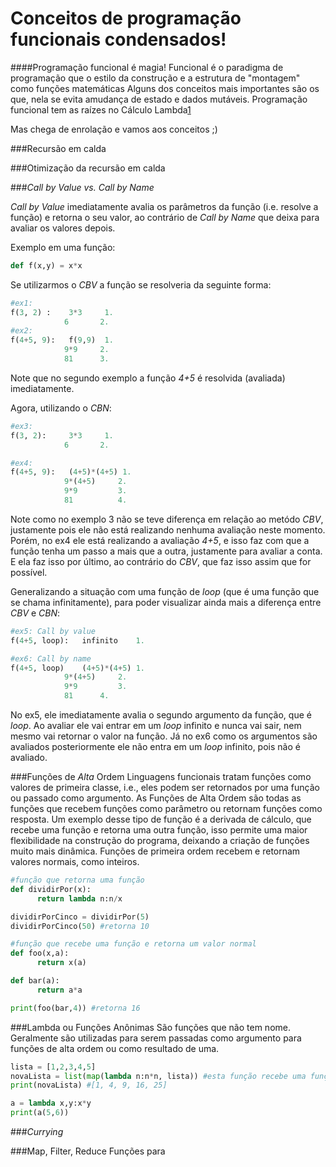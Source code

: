 Conceitos de programação funcionais condensados!
================================================


####Programação funcional é magia!
Funcional é o paradigma de programação que o estilo da construção e a estrutura de "montagem" como funções matemáticas
Alguns dos conceitos mais importantes são os que, nela se evita amudança de estado e dados mutáveis.
Programação funcional tem as raízes no Cálculo Lambda[1]

Mas chega de enrolação e vamos aos conceitos ;)


###Recursão em calda


###Otimização da recursão em calda


###*Call by Value vs. Call by Name*

*Call by Value* imediatamente avalia os parâmetros da função (i.e. resolve a função) e retorna o seu valor, ao contrário de *Call by Name* que deixa para avaliar os valores depois.

Exemplo em uma função:
```python
def f(x,y) = x*x
```
Se utilizarmos o *CBV* a função se resolveria da seguinte forma:
```python
#ex1:
f(3, 2) :    3*3     1.
            6       2.
#ex2:
f(4+5, 9):   f(9,9)  1.
            9*9     2.
            81      3.
```

Note que no segundo exemplo a função *4+5* é resolvida (avaliada) imediatamente.

Agora, utilizando o *CBN*:
```python
#ex3:
f(3, 2):     3*3     1.
            6       2.

#ex4:
f(4+5, 9):   (4+5)*(4+5) 1.
            9*(4+5)     2.
            9*9         3.
            81          4.

```
Note como no exemplo 3 não se teve diferença em relação ao metódo *CBV*, justamente pois ele não está realizando nenhuma avaliação neste momento. Porém, no ex4 ele está realizando a avaliação *4+5*, e isso faz com que a função tenha um passo a mais que a outra, justamente para avaliar a conta. E ela faz isso por último, ao contrário do *CBV*, que faz isso assim que for possível.

Generalizando a situação com uma função de *loop* (que é uma função que se chama infinitamente), para poder visualizar ainda mais a diferença entre *CBV* e *CBN*:

```python
#ex5: Call by value
f(4+5, loop): 	infinito	1.

#ex6: Call by name
f(4+5, loop)	(4+5)*(4+5)	1.
			9*(4+5)     2.
			9*9 		3.
			81		4.
```

No ex5, ele imediatamente avalia o segundo argumento da função, que é *loop*. Ao avaliar ele vai entrar em um *loop* infinito e nunca vai sair, nem mesmo vai retornar o valor na função. Já no ex6 como os argumentos são avaliados posteriormente ele não entra em um *loop* infinito, pois não é avaliado.


###Funções de *Alta* Ordem
Linguagens funcionais tratam funções como valores de primeira classe, i.e., eles podem ser retornados por uma função ou passado como argumento. As Funções de Alta Ordem são todas as funções que recebem funções como parâmetro ou retornam funções como resposta. Um exemplo desse tipo de função é a derivada de cálculo, que recebe uma função e retorna uma outra função, isso permite uma maior flexibilidade na construção do programa, deixando a criação de funções muito mais dinâmica.
Funções de primeira ordem recebem e retornam valores normais, como inteiros.

```python
#função que retorna uma função
def dividirPor(x):
      return lambda n:n/x

dividirPorCinco = dividirPor(5)
dividirPorCinco(50) #retorna 10

#função que recebe uma função e retorna um valor normal
def foo(x,a):
      return x(a)

def bar(a):
      return a*a

print(foo(bar,4)) #retorna 16
```

###Lambda ou Funções Anônimas
São funções que não tem nome. Geralmente são utilizadas para serem passadas como argumento para funções de alta ordem ou como resultado de uma.
```python
lista = [1,2,3,4,5]
novaLista = list(map(lambda n:n*n, lista)) #esta função recebe uma função como argumento e aplica ela para todos elementos da lista e retorna uma nova lista
print(novaLista) #[1, 4, 9, 16, 25]

a = lambda x,y:x*y
print(a(5,6))

```

###*Currying*

###Map, Filter, Reduce
Funções para 





[1]: http://en.wikipedia.org/wiki/Lambda_calculus


